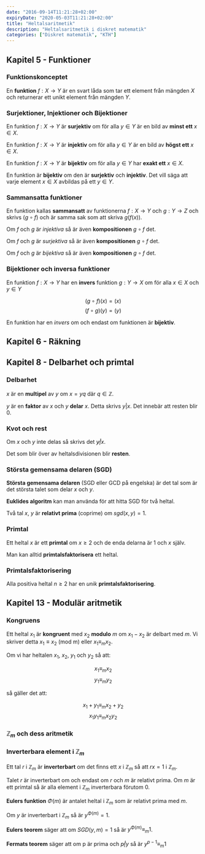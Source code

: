 ```yaml
---
date: "2016-09-14T11:21:28+02:00"
expiryDate: "2020-05-03T11:21:28+02:00"
title: "Heltalsaritmetik"
description: "Heltalsaritmetik i diskret matematik"
categories: ["Diskret matematik", "KTH"]
---
```


## Kapitel 5 - Funktioner

### Funktionskonceptet

En **funktion** $f: X \to Y$ är en svart låda som tar ett element från mängden $X$ och returnerar ett unikt element från mängden $Y$.

### Surjektioner, Injektioner och Bijektioner

En funktion $f: X \to Y$ är **surjektiv** om för alla $y \in Y$ är en bild av **minst ett** $x\in X$.

En funktion $f: X \to Y$ är **injektiv** om för alla $y \in Y$ är en bild av **högst ett** $x\in X$.

En funktion $f: X \to Y$ är **bijektiv** om för alla $y \in Y$ har **exakt ett** $x\in X$.

En funktion är **bijektiv** om den är **surjektiv** och **injektiv**. Det vill säga att varje element $x\in X$ avbildas på ett $y\in Y$.

### Sammansatta funktioner

En funktion kallas **sammansatt** av funktionerna $f: X \to Y$ och $g: Y \to Z$ och skrivs $(g \circ f)$ och är samma sak som att skriva $g(f(x))$.

Om $f$ och $g$ är *injektiva* så är även **kompositionen** $g \circ f$ det.

Om $f$ och $g$ är *surjektiva* så är även **kompositionen** $g \circ f$ det.

Om $f$ och $g$ är *bijektiva* så är även **kompositionen** $g \circ f$ det.

### Bijektioner och inversa funktioner

En funktion $f:X \to Y$ har en **invers** funktion $g: Y \to X$ om för alla $x \in X$ och $y \in Y$

$$(g \circ f)(x)=(x)$$
$$(f \circ g)(y)=(y)$$

En funktion har en *invers* om och endast om funktionen är **bijektiv**.

## Kapitel 6 - Räkning

## Kapitel 8 - Delbarhet och primtal

### Delbarhet

$x$ är en **multipel** av $y$ om $x=yq$ där $q \in \mathbb{Z}$.

$y$ är en **faktor** av $x$ och $y$ **delar** $x$. Detta skrivs $y | x$. Det innebär att resten blir 0.

### Kvot och rest

Om $x$ och $y$ inte delas så skrivs det $y\not| x$.

Det som blir över av heltalsdivisionen blir **resten**.

### Största gemensama delaren (SGD)

**Största gemensama delaren** (SGD eller GCD på engelska) är det tal som är det största talet som delar $x$ och $y$.

**Euklides algoritm** kan man använda för att hitta SGD för två heltal.

Två tal $x$, $y$ är **relativt prima** (coprime) om $sgd(x,y)=1$.

### Primtal

Ett heltal $x$ är ett **primtal** om $x \geq 2$ och de enda delarna är 1 och $x$ själv.

Man kan alltid **primtalsfaktorisera** ett heltal.

### Primtalsfaktorisering

Alla positiva heltal $n \geq 2$ har en *unik* **primtalsfaktorisering**.

## Kapitel 13 - Modulär aritmetik

### Kongruens

Ett heltal $x_1$ är **kongruent** med $x_2$ **modulo** $m$ om $x_1 - x_2$ är delbart med $m$. Vi skriver detta $x_1 \equiv x_2$ (mod m) eller $x_1 \equiv_m x_2$.

Om vi har heltalen $x_1$, $x_2$, $y_1$ och $y_2$ så att:

$$x_1 \equiv_m x_2$$
$$y_1 \equiv_m y_2$$

så gäller det att:

$$x_1 + y_1 \equiv_m x_2 + y_2$$
$$x_1 y_1 \equiv_m x_2 y_2$$

### $\mathbb{Z}_m$ och dess aritmetik

### Inverterbara element i $\mathbb{Z}_m$

Ett tal $r$ i $\mathbb{Z}_m$ är **inverterbart** om det finns ett $x$ i $\mathbb{Z}_m$ så att $rx = 1$ i $\mathbb{Z}_m$.

Talet $r$ är inverterbart om och endast om $r$ och $m$ är relativt prima. Om $m$ är ett primtal så är alla element i $\mathbb{Z}_m$ inverterbara förutom 0.

**Eulers funktion** $\Phi(m)$ är antalet heltal i $\mathbb{Z}_m$ som är relativt prima med $m$.

Om $y$ är inverterbart i $\mathbb{Z}_m$ så är $y^{\Phi(m)}=1$.

**Eulers teorem** säger att om $SGD(y,m)=1$ så är $y^{\Phi(m)} \equiv_{m} 1$.

**Fermats teorem** säger att om p är prima och $p\not| y$ så är $y^{p-1} \equiv_{m} 1$
